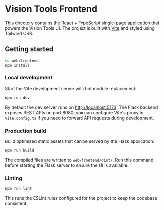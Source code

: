 # Vision Tools Frontend

This directory contains the React + TypeScript single-page application that powers the Vision Tools UI. The project is built with [Vite](https://vitejs.dev/) and styled using Tailwind CSS.

## Getting started

```bash
cd web/frontend
npm install
```

### Local development

Start the Vite development server with hot module replacement:

```bash
npm run dev
```

By default the dev server runs on [http://localhost:5173](http://localhost:5173). The Flask backend exposes REST APIs on port 8080; you can configure Vite's proxy in `vite.config.ts` if you need to forward API requests during development.

### Production build

Build optimized static assets that can be served by the Flask application:

```bash
npm run build
```

The compiled files are written to `web/frontend/dist/`. Run this command before starting the Flask server to ensure the UI is available.

### Linting

```bash
npm run lint
```

This runs the ESLint rules configured for the project to keep the codebase consistent.
